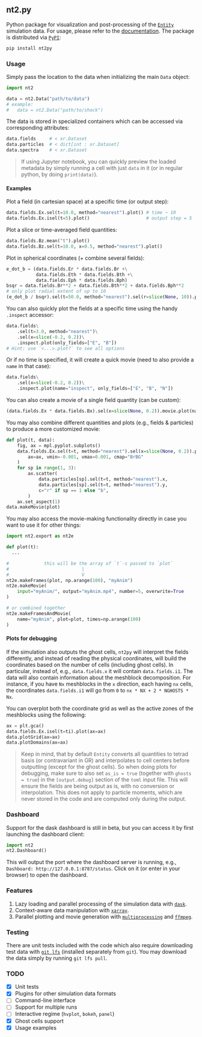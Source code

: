 ## nt2.py

Python package for visualization and post-processing of the [`Entity`](https://github.com/entity-toolkit/entity) simulation data. For usage, please refer to the [documentation](https://entity-toolkit.github.io/wiki/getting-started/vis/#nt2py). The package is distributed via [`PyPI`](https://pypi.org/project/nt2py/):

```sh
pip install nt2py
```

### Usage

Simply pass the location to the data when initializing the main `Data` object:

```python
import nt2

data = nt2.Data("path/to/data")
# example: 
#   data = nt2.Data("path/to/shock")
```

The data is stored in specialized containers which can be accessed via corresponding attributes:

```python
data.fields     # < xr.Dataset
data.particles  # < dict[int : xr.Dataset]
data.spectra    # < xr.Dataset
```

> If using Jupyter notebook, you can quickly preview the loaded metadata by simply running a cell with just `data` in it (or in regular python, by doing `print(data)`).

#### Examples

Plot a field (in cartesian space) at a specific time (or output step):

```python
data.fields.Ex.sel(t=10.0, method="nearest").plot() # time ~ 10
data.fields.Ex.isel(t=5).plot()                     # output step = 5
```

Plot a slice or time-averaged field quantities:

```python
data.fields.Bz.mean("t").plot()
data.fields.Bz.sel(t=10.0, x=0.5, method="nearest").plot()
```

Plot in spherical coordinates (+ combine several fields):

```python
e_dot_b = (data.fields.Er * data.fields.Br +\
           data.fields.Eth * data.fields.Bth +\
           data.fields.Eph * data.fields.Bph)
bsqr = data.fields.Br**2 + data.fields.Bth**2 + data.fields.Bph**2
# only plot radial extent of up to 10
(e_dot_b / bsqr).sel(t=50.0, method="nearest").sel(r=slice(None, 10)).polar.pcolor()
```

You can also quickly plot the fields at a specific time using the handy `.inspect` accessor:

```python
data.fields\
    .sel(t=3.0, method="nearest")\
    .sel(x=slice(-0.2, 0.2))\
    .inspect.plot(only_fields=["E", "B"])
# Hint: use `<...>.plot?` to see all options
```

Or if no time is specified, it will create a quick movie (need to also provide a `name` in that case):

```python
data.fields\
    .sel(x=slice(-0.2, 0.2))\
    .inspect.plot(name="inspect", only_fields=["E", "B", "N"])
```

You can also create a movie of a single field quantity (can be custom):

```python
(data.fields.Ex * data.fields.Bx).sel(x=slice(None, 0.2)).movie.plot(name="ExBx", vmin=-0.01, vmax=0.01, cmap="BrBG")
```

You may also combine different quantities and plots (e.g., fields & particles) to produce a more customized movie:

```python
def plot(t, data):
    fig, ax = mpl.pyplot.subplots()
    data.fields.Ex.sel(t=t, method="nearest").sel(x=slice(None, 0.2)).plot(
        ax=ax, vmin=-0.001, vmax=0.001, cmap="BrBG"
    )
    for sp in range(1, 3):
        ax.scatter(
            data.particles[sp].sel(t=t, method="nearest").x,
            data.particles[sp].sel(t=t, method="nearest").y,
            c="r" if sp == 1 else "b",
        )
    ax.set_aspect(1)
data.makeMovie(plot)
```

You may also access the movie-making functionality directly in case you want to use it for other things:

```python
import nt2.export as nt2e

def plot(t):
  ...

#             this will be the array of `t`-s passed to `plot`
#                           |
#                           V
nt2e.makeFrames(plot, np.arange(100), "myAnim")
nt2e.makeMovie(
    input="myAnim/", output="myAnim.mp4", number=5, overwrite=True
)

# or combined together
nt2e.makeFramesAndMovie(
    name="myAnim", plot=plot, times=np.arange(100)
)
```

#### Plots for debugging

If the simulation also outputs the ghost cells, `nt2py` will interpret the fields differently, and instead of reading the physical coordinates, will build the coordinates based on the number of cells (including ghost cells). In particular, instead of, e.g., `data.fields.x` it will contain `data.fields.i1`. The data will also contain information about the meshblock decomposition. For instance, if you have `Nx` meshblocks in the `x` direction, each having `nx` cells, the coordinates `data.fields.i1` will go from `0` to `nx * NX + 2 * NGHOSTS * Nx`.

You can overplot both the coordinate grid as well as the active zones of the meshblocks using the following:

```python
ax = plt.gca()
data.fields.Ex.isel(t=ti).plot(ax=ax)
data.plotGrid(ax=ax)
data.plotDomains(ax=ax)
```

> Keep in mind, that by default `Entity` converts all quantities to tetrad basis (or contravariant in GR) and interpolates to cell centers before outputting (except for the ghost cells). So when doing plots for debugging, make sure to also set `as_is = true` (together with `ghosts = true`) in the `[output.debug]` section of the `toml` input file. This will ensure the fields are being output as is, with no conversion or interpolation. This does not apply to particle moments, which are never stored in the code and are computed only during the output.

### Dashboard

Support for the dask dashboard is still in beta, but you can access it by first launching the dashboard client:

```python
import nt2 
nt2.Dashboard()
```

This will output the port where the dashboard server is running, e.g., `Dashboard: http://127.0.0.1:8787/status`. Click on it (or enter in your browser) to open the dashboard.

### Features

1. Lazy loading and parallel processing of the simulation data with [`dask`](https://dask.org/).
2. Context-aware data manipulation with [`xarray`](http://xarray.pydata.org/en/stable/).
3. Parallel plotting and movie generation with [`multiprocessing`](https://docs.python.org/3/library/multiprocessing.html) and [`ffmpeg`](https://ffmpeg.org/).

### Testing

There are unit tests included with the code which also require downloading test data with [`git lfs`](https://git-lfs.com/) (installed separately from `git`). You may download the data simply by running `git lfs pull`.

### TODO

- [x] Unit tests
- [x] Plugins for other simulation data formats
- [ ] Command-line interface
- [ ] Support for multiple runs
- [ ] Interactive regime (`hvplot`, `bokeh`, `panel`)
- [x] Ghost cells support
- [x] Usage examples
